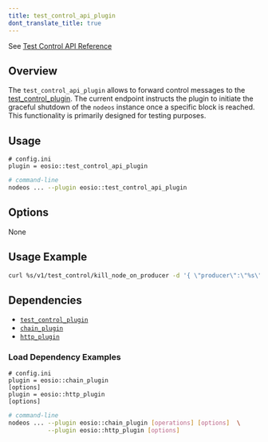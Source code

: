 ```yaml
---
title: test_control_api_plugin
dont_translate_title: true
---
```


See [Test Control API Reference](https://docs.eosnetwork.com/apis/leap/latest/test_control.api/)

## Overview

The `test_control_api_plugin` allows to forward control messages to the [test_control_plugin](../test_control_plugin/index.md). The current endpoint instructs the plugin to initiate the graceful shutdown of the `nodeos` instance once a specific block is reached. This functionality is primarily designed for testing purposes.

## Usage

```console
# config.ini
plugin = eosio::test_control_api_plugin
```
```sh
# command-line
nodeos ... --plugin eosio::test_control_api_plugin
```

## Options

None

## Usage Example

```sh
curl %s/v1/test_control/kill_node_on_producer -d '{ \"producer\":\"%s\", \"where_in_sequence\":%d, \"based_on_lib\":\"%s\" }' -X POST -H \"Content-Type: application/json\"" %
```

## Dependencies

* [`test_control_plugin`](../test_control_plugin/index.md)
* [`chain_plugin`](../chain_plugin/index.md)
* [`http_plugin`](../http_plugin/index.md)

### Load Dependency Examples

```console
# config.ini
plugin = eosio::chain_plugin
[options]
plugin = eosio::http_plugin
[options]
```
```sh
# command-line
nodeos ... --plugin eosio::chain_plugin [operations] [options]  \
           --plugin eosio::http_plugin [options]
```
